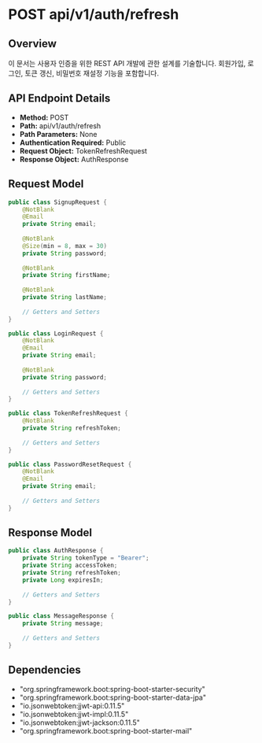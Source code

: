 # POST api/v1/auth/refresh

## Overview
이 문서는 사용자 인증을 위한 REST API 개발에 관한 설계를 기술합니다. 회원가입, 로그인, 토큰 갱신, 비밀번호 재설정 기능을 포함합니다.

## API Endpoint Details

- **Method:** POST
- **Path:** api/v1/auth/refresh
- **Path Parameters:** None
- **Authentication Required:** Public
- **Request Object:** TokenRefreshRequest
- **Response Object:** AuthResponse

## Request Model
```java
public class SignupRequest {
    @NotBlank
    @Email
    private String email;
    
    @NotBlank
    @Size(min = 8, max = 30)
    private String password;
    
    @NotBlank
    private String firstName;
    
    @NotBlank
    private String lastName;
    
    // Getters and Setters
}

public class LoginRequest {
    @NotBlank
    @Email
    private String email;
    
    @NotBlank
    private String password;
    
    // Getters and Setters
}

public class TokenRefreshRequest {
    @NotBlank
    private String refreshToken;
    
    // Getters and Setters
}

public class PasswordResetRequest {
    @NotBlank
    @Email
    private String email;
    
    // Getters and Setters
}
```

## Response Model
```java
public class AuthResponse {
    private String tokenType = "Bearer";
    private String accessToken;
    private String refreshToken;
    private Long expiresIn;
    
    // Getters and Setters
}

public class MessageResponse {
    private String message;
    
    // Getters and Setters
}
```

## Dependencies
- "org.springframework.boot:spring-boot-starter-security"
- "org.springframework.boot:spring-boot-starter-data-jpa"
- "io.jsonwebtoken:jjwt-api:0.11.5"
- "io.jsonwebtoken:jjwt-impl:0.11.5"
- "io.jsonwebtoken:jjwt-jackson:0.11.5"
- "org.springframework.boot:spring-boot-starter-mail"
